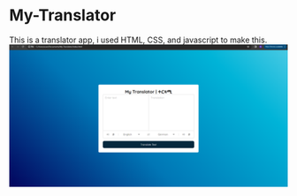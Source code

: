 # My-Translator

This is a translator app, i used HTML, CSS, and javascript to make this. 
![screenshot of translator](https://github.com/Bereket607/My-Translator/blob/main/Screenshot%202024-03-14%20143943.png?raw=true)
